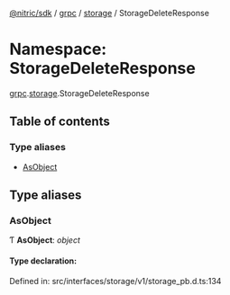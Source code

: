 [@nitric/sdk](../README.md) / [grpc](grpc.md) / [storage](grpc.storage.md) / StorageDeleteResponse

# Namespace: StorageDeleteResponse

[grpc](grpc.md).[storage](grpc.storage.md).StorageDeleteResponse

## Table of contents

### Type aliases

- [AsObject](grpc.storage.storagedeleteresponse.md#asobject)

## Type aliases

### AsObject

Ƭ **AsObject**: *object*

#### Type declaration:

Defined in: src/interfaces/storage/v1/storage_pb.d.ts:134
